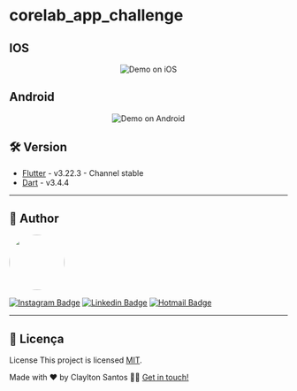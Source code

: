 # corelab_app_challenge
 

## IOS
<p align="center">
  <img alt="Demo on iOS" src="https://github.com/claylton/corelab_app_challenge/blob/main/assets/gifs/ios.gif">
</p>

## Android
<p align="center">
  <img alt="Demo on Android" src="https://github.com/claylton/corelab_app_challenge/blob/main/assets/gifs/android.gif">
</p>


## 🛠 Version


- [Flutter](https://flutter.dev/) - v3.22.3 - Channel stable
- [Dart](https://dart.dev/) - v3.4.4

---

## 🦸 Author

<a href="https://github.com/claylton">
 <img style="border-radius: 50%;" src="https://avatars0.githubusercontent.com/u/48772089?s=400&u=0a38d33b4b0078a8c02e481fdc4dc5535498000f&v=4" width="100px;" alt=""/>
 <br />


[![Instagram Badge](https://img.shields.io/badge/Clayltonsp-E4405F?style=flat-square&logo=instagram&logoColor=white)](https://www.instagram.com/clayltonsp/) 
[![Linkedin Badge](https://img.shields.io/badge/-Claylton-blue?style=flat-square&logo=Linkedin&logoColor=white&link=https://www.linkedin.com/in/claylton-dos-santos-97816a150/)](https://www.linkedin.com/in/claylton-dos-santos-97816a150/) 
[![Hotmail Badge](https://img.shields.io/badge/-clayltonsp@hotmail.com-0078D4?style=flat-square&logo=microsoft-outlook&logoColor=white&logoColor=white&link=mailto:clayltonsp@hotmail.com)](mailto:clayltonsp@hotmail.com)

---

## 📝 Licença

License This project is licensed [MIT](./LICENSE).

Made with ❤️ by Claylton Santos 👋🏽 [Get in touch!](https://www.linkedin.com/in/claylton-dos-santos-97816a150/)
